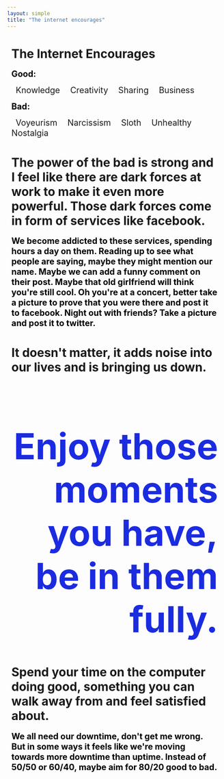 ```yaml
---
layout: simple
title: "The internet encourages"
---
```

<style type="text/css">
body{ margin-bottom:50px; }
ol{}
ol li{ list-style:none; display:inline; padding:0 10px; font-size:1.4em; }
h2{ font-size:1.4em; text-align:left; letter-spacing:0; color:#000; margin:10px 0 0; }
h1{ text-align:left; }
ol, h1, h2{ padding:0 10px; }
#enjoy{ font-size:6em; color:#1B2BE0; text-align:right; }
</style>
# The Internet Encourages
## Good:
 1. Knowledge
 2. Creativity
 3. Sharing
 4. Business

## Bad:
 1. Voyeurism
 2. Narcissism
 3. Sloth
 4. Unhealthy Nostalgia
 
# The power of the bad is strong and I feel like there are dark forces at work to make it even more powerful. Those dark forces come in form of services like facebook.

## We become addicted to these services, spending hours a day on them. Reading up to see what people are saying, maybe they might mention our name. Maybe we can add a funny comment on their post. Maybe that old girlfriend will think you're still cool. Oh you're at a concert, better take a picture to prove that you were there and post it to facebook. Night out with friends? Take a picture and post it to twitter.

# It doesn't matter, it adds noise into our lives and is bringing us down.

<h1 id="enjoy">Enjoy those moments you have, be in them fully.</h1>

# Spend your time on the computer doing good, something you can walk away from and feel satisfied about.

## We all need our downtime, don't get me wrong. But in some ways it feels like we're moving towards more downtime than uptime. Instead of 50/50 or 60/40, maybe aim for 80/20 good to bad.